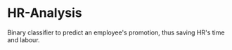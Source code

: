 # HR-Analysis
Binary classifier to predict an employee's promotion, thus saving HR's time and labour.  
